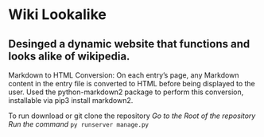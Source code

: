 # Wiki Lookalike
 
Desinged a dynamic website that functions and looks alike of wikipedia.
-----------------------------------------------------------------------

Markdown to HTML Conversion: On each entry’s page, any Markdown content in the entry file is converted to HTML before being displayed to the user. Used the python-markdown2 package to perform this conversion, installable via pip3 install markdown2.

To run download or git clone the repository
*Go to the Root of the repository*
*Run the command*
`py runserver manage.py`
